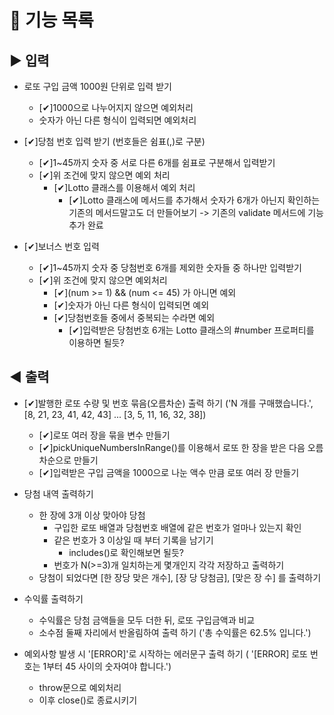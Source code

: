 # :memo: 기능 목록

## :arrow_forward: 입력

- 로또 구입 금액 1000원 단위로 입력 받기

  - [✔]1000으로 나누어지지 않으면 예외처리
  - 숫자가 아닌 다른 형식이 입력되면 예외처리

- [✔]당첨 번호 입력 받기 (번호들은 쉼표(,)로 구분)

  - [✔]1~45까지 숫자 중 서로 다른 6개를 쉼표로 구분해서 입력받기
  - [✔]위 조건에 맞지 않으면 예외 처리
    - [✔]Lotto 클래스를 이용해서 예외 처리
      - [✔]Lotto 클래스에 메서드를 추가해서 숫자가 6개가 아닌지 확인하는 기존의 메서드말고도 더 만들어보기 -> 기존의 validate 메서드에 기능 추가 완료

- [✔]보너스 번호 입력

  - [✔]1~45까지 숫자 중 당첨번호 6개를 제외한 숫자들 중 하나만 입력받기
  - [✔]위 조건에 맞지 않으면 예외처리
    - [✔](num >= 1) && (num <= 45) 가 아니면 예외
    - [✔]숫자가 아닌 다른 형식이 입력되면 예외
    - [✔]당첨번호들 중에서 중복되는 수라면 예외
      - [✔]입력받은 당첨번호 6개는 Lotto 클래스의 #number 프로퍼티를 이용하면 될듯?

## :arrow_backward: 출력

- [✔]발행한 로또 수량 및 번호 묶음(오름차순) 출력 하기 ('N 개를 구매했습니다.', [8, 21, 23, 41, 42, 43] ... [3, 5, 11, 16, 32, 38])

  - [✔]로또 여러 장을 묶을 변수 만들기
  - [✔]pickUniqueNumbersInRange()를 이용해서 로또 한 장을 받은 다음 오름차순으로 만들기
  - [✔]입력받은 구입 금액을 1000으로 나눈 액수 만큼 로또 여러 장 만들기

- 당첨 내역 출력하기

  - 한 장에 3개 이상 맞아야 당첨
    - 구입한 로또 배열과 당첨번호 배열에 같은 번호가 얼마나 있는지 확인
    - 같은 번호가 3 이상일 때 부터 기록을 남기기
      - includes()로 확인해보면 될듯?
    - 번호가 N(>=3)개 일치하는게 몇개인지 각각 저장하고 출력하기
  - 당첨이 되었다면 [한 장당 맞은 개수], [장 당 당첨금], [맞은 장 수] 를 출력하기

- 수익률 출력하기

  - 수익률은 당첨 금액들을 모두 더한 뒤, 로또 구입금액과 비교
  - 소수점 둘째 자리에서 반올림하여 출력 하기 ('총 수익률은 62.5% 입니다.')

- 예외사항 발생 시 '[ERROR]'로 시작하는 에러문구 출력 하기 ( '[ERROR] 로또 번호는 1부터 45 사이의 숫자여야 합니다.')

  - throw문으로 예외처리
  - 이후 close()로 종료시키기
